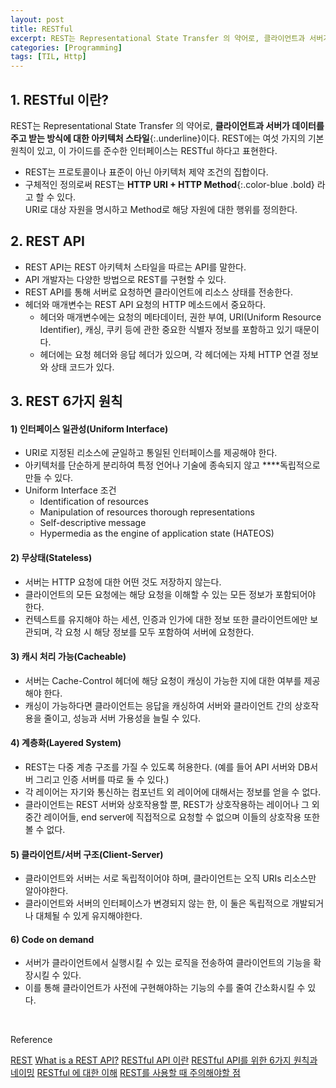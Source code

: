 ```yaml
---
layout: post 
title: RESTful
excerpt: REST는 Representational State Transfer 의 약어로, 클라이언트과 서버가 데이터를 주고 받는 방식에 대한 아키텍처 스타일이다. REST에는 여섯 가지의 기본 원칙이 있고, 이 가이드를 준수한 인터페이스는 RESTful 하다고 표현한다.
categories: [Programming]
tags: [TIL, Http]
---
```


## 1. RESTful 이란?

REST는 Representational State Transfer 의 약어로, **클라이언트과 서버가 데이터를 주고 받는 방식에 대한 아키텍처 스타일**{:.underline}이다. REST에는 여섯 가지의 기본 원칙이 있고, 이 가이드를 준수한 인터페이스는 RESTful 하다고 표현한다.

- REST는 프로토콜이나 표준이 아닌 아키텍처 제약 조건의 집합이다.
- 구체적인 정의로써 REST는 **HTTP URI + HTTP Method**{:.color-blue .bold} 라고 할 수 있다.  
  URI로 대상 자원을 명시하고 Method로 해당 자원에 대한 행위를 정의한다.


## 2. REST API

- REST API는 REST 아키텍처 스타일을 따르는 API를 말한다.
- API 개발자는 다양한 방법으로 REST를 구현할 수 있다.
- REST API를 통해 서버로 요청하면 클라이언트에 리소스 상태를 전송한다.
- 헤더와 매개변수는 REST API 요청의 HTTP 메소드에서 중요하다.
   - 헤더와 매개변수에는 요청의 메타데이터, 권한 부여, URI(Uniform Resource Identifier), 캐싱, 쿠키 등에 관한 중요한 식별자 정보를 포함하고 있기 때문이다.
   - 헤더에는 요청 헤더와 응답 헤더가 있으며, 각 헤더에는 자체 HTTP 연결 정보와 상태 코드가 있다.


## 3. REST 6가지 원칙

#### 1) 인터페이스 일관성(Uniform Interface)
- URI로 지정된 리소스에 균일하고 통일된 인터페이스를 제공해야 한다.
- 아키텍처를 단순하게 분리하여 특정 언어나 기술에 종속되지 않고 ****독립적으로 만들 수 있다.
- Uniform Interface 조건
   - Identification of resources
   - Manipulation of resources thorough representations
   - Self-descriptive message
   - Hypermedia as the engine of application state (HATEOS)


#### 2) 무상태(Stateless)
- 서버는 HTTP 요청에 대한 어떤 것도 저장하지 않는다.
- 클라이언트의 모든 요청에는 해당 요청을 이해할 수 있는 모든 정보가 포함되어야 한다.
- 컨텍스트를 유지해야 하는 세션, 인증과 인가에 대한 정보 또한 클라이언트에만 보관되며, 각 요청 시 해당 정보를 모두 포함하여 서버에 요청한다.


#### 3) 캐시 처리 가능(Cacheable)
- 서버는 Cache-Control 헤더에 해당 요청이 캐싱이 가능한 지에 대한 여부를 제공해야 한다.
- 캐싱이 가능하다면 클라이언트는 응답을 캐싱하여 서버와 클라이언트 간의 상호작용을 줄이고, 성능과 서버 가용성을 늘릴 수 있다.


#### 4) 계층화(Layered System)
- REST는 다중 계층 구조를 가질 수 있도록 허용한다. (예를 들어 API 서버와 DB서버 그리고 인증 서버를 따로 둘 수 있다.)
- 각 레이어는 자기와 통신하는 컴포넌트 외 레이어에 대해서는 정보를 얻을 수 없다.
- 클라이언트는 REST 서버와 상호작용할 뿐, REST가 상호작용하는 레이어나 그 외 중간 레이어들, end server에 직접적으로 요청할 수 없으며 이들의 상호작용 또한 볼 수 없다.


#### 5) 클라이언트/서버 구조(Client-Server)
- 클라이언트와 서버는 서로 독립적이어야 하며, 클라이언트는 오직 URIs 리소스만 알아야한다.
- 클라이언트와 서버의 인터페이스가 변경되지 않는 한, 이 둘은 독립적으로 개발되거나 대체될 수 있게 유지해야한다.


#### 6) Code on demand
- 서버가 클라이언트에서 실행시킬 수 있는 로직을 전송하여 클라이언트의 기능을 확장시킬 수 있다.
- 이를 통해 클라이언트가 사전에 구현해야하는 기능의 수를 줄여 간소화시킬 수 있다.


<br>

<div class="post-reference">
   <p>Reference</p>
   <a href="https://ko.wikipedia.org/wiki/REST](https://ko.wikipedia.org/wiki/REST">REST</a>
   <a href="https://www.redhat.com/ko/topics/api/what-is-a-rest-api">What is a REST API?</a>
   <a href="https://velog.io/@somday/RESTful-API-%EC%9D%B4%EB%9E%80">RESTful API 이란</a>
   <a href="https://prohannah.tistory.com/156">RESTful API를 위한 6가지 원칙과 네이밍</a>
   <a href="http://amazingguni.github.io/blog/2016/03/REST%EC%97%90-%EB%8C%80%ED%95%9C-%EC%9D%B4%ED%95%B4-1">RESTful 에 대한 이해</a>
   <a href="https://sabarada.tistory.com/9">REST를 사용할 때 주의해야할 점</a>
</div>

